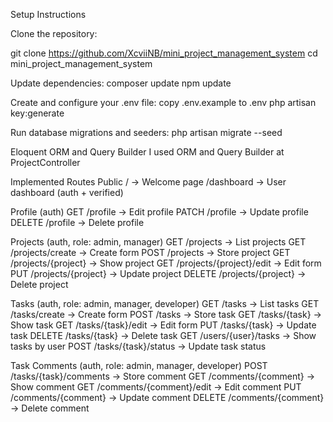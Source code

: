 Setup Instructions

Clone the repository:

git clone https://github.com/XcviiNB/mini_project_management_system
cd mini_project_management_system

Update dependencies:
composer update
npm update

Create and configure your .env file:
copy .env.example to .env
php artisan key:generate

Run database migrations and seeders:
php artisan migrate --seed



Eloquent ORM and Query Builder
I used ORM and Query Builder at ProjectController


Implemented Routes
Public
/ → Welcome page
/dashboard → User dashboard (auth + verified)

Profile (auth)
GET /profile → Edit profile
PATCH /profile → Update profile
DELETE /profile → Delete profile

Projects (auth, role: admin, manager)
GET /projects → List projects
GET /projects/create → Create form
POST /projects → Store project
GET /projects/{project} → Show project
GET /projects/{project}/edit → Edit form
PUT /projects/{project} → Update project
DELETE /projects/{project} → Delete project

Tasks (auth, role: admin, manager, developer)
GET /tasks → List tasks
GET /tasks/create → Create form
POST /tasks → Store task
GET /tasks/{task} → Show task
GET /tasks/{task}/edit → Edit form
PUT /tasks/{task} → Update task
DELETE /tasks/{task} → Delete task
GET /users/{user}/tasks → Show tasks by user
POST /tasks/{task}/status → Update task status

Task Comments (auth, role: admin, manager, developer)
POST /tasks/{task}/comments → Store comment
GET /comments/{comment} → Show comment
GET /comments/{comment}/edit → Edit comment
PUT /comments/{comment} → Update comment
DELETE /comments/{comment} → Delete comment
